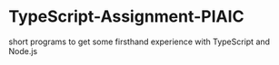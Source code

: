 # TypeScript-Assignment-PIAIC
short programs to get some firsthand experience with TypeScript and Node.js
